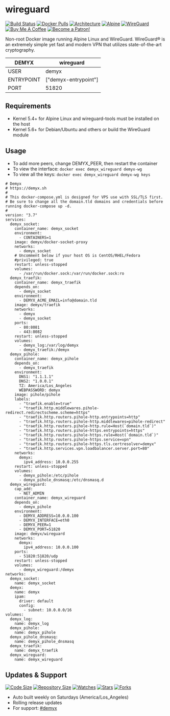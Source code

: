 # wireguard
[![Build Status](https://img.shields.io/travis/demyxco/wireguard?style=flat)](https://travis-ci.org/demyxco/wireguard)
[![Docker Pulls](https://img.shields.io/docker/pulls/demyx/wireguard?style=flat&color=blue)](https://hub.docker.com/r/demyx/wireguard)
[![Architecture](https://img.shields.io/badge/linux-amd64-important?style=flat&color=blue)](https://hub.docker.com/r/demyx/wireguard)
[![Alpine](https://img.shields.io/badge/alpine-3.12.3-informational?style=flat&color=blue)](https://hub.docker.com/r/demyx/wireguard)
[![WireGuard](https://img.shields.io/badge/wireguard-wireguard--tools--1.0.20200510--r0-informational?style=flat&color=blue)](https://hub.docker.com/r/demyx/wireguard)
[![Buy Me A Coffee](https://img.shields.io/badge/buy_me_coffee-$5-informational?style=flat&color=blue)](https://www.buymeacoffee.com/VXqkQK5tb)
[![Become a Patron!](https://img.shields.io/badge/become%20a%20patron-$5-informational?style=flat&color=blue)](https://www.patreon.com/bePatron?u=23406156)

Non-root Docker image running Alpine Linux and WireGuard. WireGuard® is an extremely simple yet fast and modern VPN that utilizes state-of-the-art cryptography.

DEMYX | wireguard
--- | ---
USER | demyx
ENTRYPOINT | ["demyx-entrypoint"]
PORT | 51820

## Requirements
- Kernel 5.4+ for Alpine Linux and wireguard-tools must be installed on the host
- Kernel 5.6+ for Debian/Ubuntu and others or build the WireGuard module

## Usage
- To add more peers, change DEMYX_PEER, then restart the container
- To view the interface: `docker exec demyx_wireguard demyx-wg`
- To view all the keys: `docker exec demyx_wireguard demyx-wg keys`

```
# Demyx
# https://demyx.sh
#
# This docker-compose.yml is designed for VPS use with SSL/TLS first.
# Be sure to change all the domain.tld domains and credentials before running docker-compose up -d.
#
version: "3.7"
services:
  demyx_socket:
    container_name: demyx_socket
    environment:
      - CONTAINERS=1
    image: demyx/docker-socket-proxy
    networks:
      - demyx_socket
    # Uncomment below if your host OS is CentOS/RHEL/Fedora
    #privileged: true
    restart: unless-stopped
    volumes:
      - /var/run/docker.sock:/var/run/docker.sock:ro
  demyx_traefik:
    container_name: demyx_traefik
    depends_on: 
      - demyx_socket
    environment:
      - DEMYX_ACME_EMAIL=info@domain.tld
    image: demyx/traefik
    networks:
      - demyx
      - demyx_socket
    ports:
      - 80:8081
      - 443:8082
    restart: unless-stopped
    volumes:
      - demyx_log:/var/log/demyx
      - demyx_traefik:/demyx
  demyx_pihole:
    container_name: demyx_pihole
    depends_on: 
      - demyx_traefik
    environment:
      DNS1: "1.1.1.1"
      DNS2: "1.0.0.1"
      TZ: America/Los_Angeles
      WEBPASSWORD: demyx
    image: pihole/pihole
    labels:
      - "traefik.enable=true"
      - "traefik.http.middlewares.pihole-redirect.redirectscheme.scheme=https"
      - "traefik.http.routers.pihole-http.entrypoints=http"
      - "traefik.http.routers.pihole-http.middlewares=pihole-redirect"
      - "traefik.http.routers.pihole-http.rule=Host(`domain.tld`)"
      - "traefik.http.routers.pihole-https.entrypoints=https"
      - "traefik.http.routers.pihole-https.rule=Host(`domain.tld`)"
      - "traefik.http.routers.pihole-https.service=vpn"
      - "traefik.http.routers.pihole-https.tls.certresolver=demyx"
      - "traefik.http.services.vpn.loadbalancer.server.port=80"
    networks:
      demyx:
        ipv4_address: 10.0.0.255
    restart: unless-stopped
    volumes:
      - demyx_pihole:/etc/pihole
      - demyx_pihole_dnsmasq:/etc/dnsmasq.d
  demyx_wireguard:
    cap_add:
      - NET_ADMIN
    container_name: demyx_wireguard
    depends_on: 
      - demyx_pihole
    environment:
      - DEMYX_ADDRESS=10.0.0.100
      - DEMYX_INTERFACE=eth0
      - DEMYX_PEER=1
      - DEMYX_PORT=51820
    image: demyx/wireguard
    networks:
      demyx:
        ipv4_address: 10.0.0.100
    ports:
      - 51820:51820/udp
    restart: unless-stopped
    volumes:
      - demyx_wireguard:/demyx
networks:
  demyx_socket:
    name: demyx_socket
  demyx:
    name: demyx
    ipam:
      driver: default
      config:
        - subnet: 10.0.0.0/16
volumes:
  demyx_log:
    name: demyx_log
  demyx_pihole:
    name: demyx_pihole
  demyx_pihole_dnsmasq:
    name: demyx_pihole_dnsmasq
  demyx_traefik:
    name: demyx_traefik
  demyx_wireguard:
    name: demyx_wireguard
```

## Updates & Support
[![Code Size](https://img.shields.io/github/languages/code-size/demyxco/wireguard?style=flat&color=blue)](https://github.com/demyxco/wireguard)
[![Repository Size](https://img.shields.io/github/repo-size/demyxco/wireguard?style=flat&color=blue)](https://github.com/demyxco/wireguard)
[![Watches](https://img.shields.io/github/watchers/demyxco/wireguard?style=flat&color=blue)](https://github.com/demyxco/wireguard)
[![Stars](https://img.shields.io/github/stars/demyxco/wireguard?style=flat&color=blue)](https://github.com/demyxco/wireguard)
[![Forks](https://img.shields.io/github/forks/demyxco/wireguard?style=flat&color=blue)](https://github.com/demyxco/wireguard)

* Auto built weekly on Saturdays (America/Los_Angeles)
* Rolling release updates
* For support: [#demyx](https://webchat.freenode.net/?channel=#demyx)
